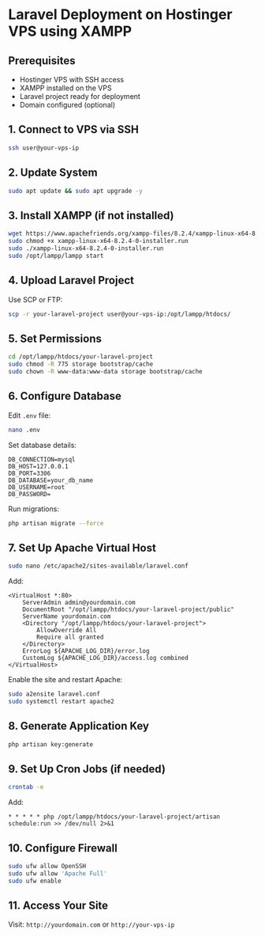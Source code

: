 # Laravel Deployment on Hostinger VPS using XAMPP

## Prerequisites
- Hostinger VPS with SSH access
- XAMPP installed on the VPS
- Laravel project ready for deployment
- Domain configured (optional)

## 1. Connect to VPS via SSH
```sh
ssh user@your-vps-ip
```

## 2. Update System
```sh
sudo apt update && sudo apt upgrade -y
```

## 3. Install XAMPP (if not installed)
```sh
wget https://www.apachefriends.org/xampp-files/8.2.4/xampp-linux-x64-8.2.4-0-installer.run
sudo chmod +x xampp-linux-x64-8.2.4-0-installer.run
sudo ./xampp-linux-x64-8.2.4-0-installer.run
sudo /opt/lampp/lampp start
```

## 4. Upload Laravel Project
Use SCP or FTP:
```sh
scp -r your-laravel-project user@your-vps-ip:/opt/lampp/htdocs/
```

## 5. Set Permissions
```sh
cd /opt/lampp/htdocs/your-laravel-project
sudo chmod -R 775 storage bootstrap/cache
sudo chown -R www-data:www-data storage bootstrap/cache
```

## 6. Configure Database
Edit `.env` file:
```sh
nano .env
```
Set database details:
```
DB_CONNECTION=mysql
DB_HOST=127.0.0.1
DB_PORT=3306
DB_DATABASE=your_db_name
DB_USERNAME=root
DB_PASSWORD=
```
Run migrations:
```sh
php artisan migrate --force
```

## 7. Set Up Apache Virtual Host
```sh
sudo nano /etc/apache2/sites-available/laravel.conf
```
Add:
```
<VirtualHost *:80>
    ServerAdmin admin@yourdomain.com
    DocumentRoot "/opt/lampp/htdocs/your-laravel-project/public"
    ServerName yourdomain.com
    <Directory "/opt/lampp/htdocs/your-laravel-project">
        AllowOverride All
        Require all granted
    </Directory>
    ErrorLog ${APACHE_LOG_DIR}/error.log
    CustomLog ${APACHE_LOG_DIR}/access.log combined
</VirtualHost>
```
Enable the site and restart Apache:
```sh
sudo a2ensite laravel.conf
sudo systemctl restart apache2
```

## 8. Generate Application Key
```sh
php artisan key:generate
```

## 9. Set Up Cron Jobs (if needed)
```sh
crontab -e
```
Add:
```
* * * * * php /opt/lampp/htdocs/your-laravel-project/artisan schedule:run >> /dev/null 2>&1
```

## 10. Configure Firewall
```sh
sudo ufw allow OpenSSH
sudo ufw allow 'Apache Full'
sudo ufw enable
```

## 11. Access Your Site
Visit: `http://yourdomain.com` or `http://your-vps-ip`

